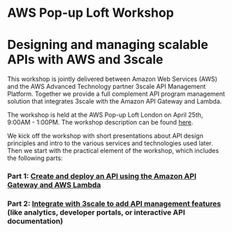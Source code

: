# AWS Pop-up Loft Workshop
# Designing and managing scalable APIs with AWS and 3scale

This workshop is jointly delivered between Amazon Web Services (AWS) and the AWS Advanced Technology partner 3scale API Management Platform. Together we provide a full complement API program management solution that integrates 3scale with the Amazon API Gateway and Lambda.

The workshop is held at the AWS Pop-up Loft London on April 25th, 9:00AM - 1:00PM. The workshop description can be found [here](https://awsloft.london/session/2016/fd3f2e85-b292-44cd-867d-2c0528cbd741).

We kick off the workshop with short presentations about API design principles and intro to the various services and technologies used later. Then we start with the practical element of the workshop, which includes the following parts:

### Part 1: [Create and deploy an API using the Amazon API Gateway and AWS Lambda](workshop-parts/Part1--APIgatewayLambda.md) 

### Part 2: [Integrate with 3scale to add API management features](workshop-parts/Part2--APImanagement.md) (like analytics, developer portals, or interactive API documentation)


